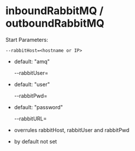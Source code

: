 # inboundRabbitMQ / outboundRabbitMQ

Start Parameters:

    --rabbitHost=<hostname or IP>

* default: "amq"
 
    --rabbitUser=<user-id>

*  default: "user"
 
    --rabbitPwd=<password>

*  default: "password"
 
    --rabbitURL=<url>

*  overrules rabbitHost, rabbitUser and rabbitPwd
*  by default not set